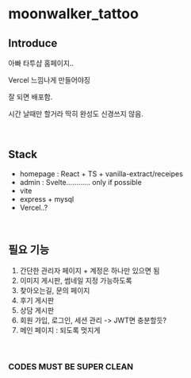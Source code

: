 # moonwalker_tattoo

## Introduce

<p>아빠 타투샵 홈페이지..</p>
<p>Vercel 느낌나게 만들어야징 </p>
<p>잘 되면 배포함.</p>
<p>시간 날때만 할거라 딱히 완성도 신경쓰지 않음.</p>

<br/>

## Stack

-   homepage : React + TS + vanilla-extract/receipes
-   admin : Svelte............ only if possible
-   vite
-   express + mysql
-   Vercel..?

<br/>

## 필요 기능

1. 간단한 관리자 페이지 + 계정은 하나만 있으면 됨
2. 이미지 게시판, 썸네일 지정 가능하도록
3. 찾아오는길, 문의 페이지
4. 후기 게시판
5. 상담 게시판
6. 회원 가입, 로그인, 세션 관리 -> JWT면 충분할듯?
7. 메인 페이지 : 되도록 멋지게

<br/>

### CODES MUST BE SUPER CLEAN
